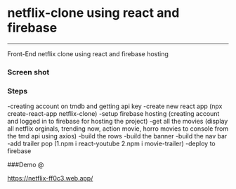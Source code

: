 # netflix-clone using react and firebase
---

Front-End netflix clone using react and firebase hosting

### Screen shot


### Steps

-creating account on tmdb and getting api key
-create new react app (npx create-react-app netflix-clone)
-setup firebase hosting (creating account and logged in to firebase for hosting the project)
-get all the movies (display all netflix orginals, trending now, action movie, horro movies to console from the tmd api using axios)
-build the rows
-build the banner
-build the nav bar
-add trailer pop (1.npm i react-youtube 2.npm i movie-trailer)
-deploy to firebase


###Demo @

https://netflix-ff0c3.web.app/


